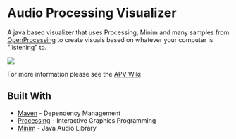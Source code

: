 # Audio Processing Visualizer

A java based visualizer that uses Processing, Minim and many samples from [OpenProcessing](https://www.openprocessing.org) to create visuals based on whatever your computer is "listening" to.

<img src = "https://media.giphy.com/media/X8m8Fo7RsFvXiwEWUS/giphy.gif"></img>

For more information please see the [APV Wiki](https://github.com/mimelator/apv/wiki)

## Built With

* [Maven](https://maven.apache.org/) - Dependency Management
* [Processing](https://processing.org) - Interactive Graphics Programming
* [Minim](https://github.com/ddf/Minim) - Java Audio Library


